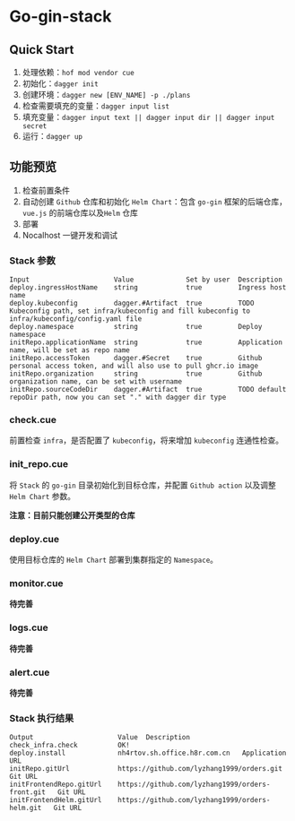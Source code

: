 # Go-gin-stack

## Quick Start

1. 处理依赖：`hof mod vendor cue`
2. 初始化：`dagger init`
3. 创建环境：`dagger new [ENV_NAME] -p ./plans`
4. 检查需要填充的变量：`dagger input list`
5. 填充变量：`dagger input text || dagger input dir || dagger input secret`
6. 运行：`dagger up`


## 功能预览

1. 检查前置条件
2. 自动创建 `Github` 仓库和初始化 `Helm Chart`：包含 `go-gin` 框架的后端仓库，`vue.js` 的前端仓库以及`Helm` 仓库
3. 部署
4. Nocalhost 一键开发和调试

### Stack 参数
```
Input                     Value             Set by user  Description
deploy.ingressHostName    string            true         Ingress host name
deploy.kubeconfig         dagger.#Artifact  true         TODO Kubeconfig path, set infra/kubeconfig and fill kubeconfig to infra/kubeconfig/config.yaml file
deploy.namespace          string            true         Deploy namespace
initRepo.applicationName  string            true         Application name, will be set as repo name
initRepo.accessToken      dagger.#Secret    true         Github personal access token, and will also use to pull ghcr.io image
initRepo.organization     string            true         Github organization name, can be set with username
initRepo.sourceCodeDir    dagger.#Artifact  true         TODO default repoDir path, now you can set "." with dagger dir type
```

### check.cue
前置检查 `infra`，是否配置了 `kubeconfig`，将来增加 `kubeconfig` 连通性检查。

### init_repo.cue
将 `Stack` 的 `go-gin` 目录初始化到目标仓库，并配置 `Github action` 以及调整 `Helm Chart` 参数。

**注意：目前只能创建公开类型的仓库**

### deploy.cue
使用目标仓库的 `Helm Chart` 部署到集群指定的 `Namespace`。

### monitor.cue
**待完善**

### logs.cue
**待完善**

### alert.cue
**待完善**

### Stack 执行结果

```
Output                     Value  Description                                                                                                                                                                    
check_infra.check          OK!                                                                                     
deploy.install             nh4rtov.sh.office.h8r.com.cn   Application URL                                                                                                           
initRepo.gitUrl            https://github.com/lyzhang1999/orders.git   Git URL  
initFrontendRepo.gitUrl    https://github.com/lyzhang1999/orders-front.git   Git URL
initFrontendHelm.gitUrl    https://github.com/lyzhang1999/orders-helm.git   Git URL    
```
